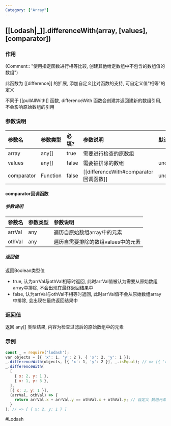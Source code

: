 ```yaml
---
Category: ["Array"]
---
```

## [[Lodash|_]].differenceWith(array, \[values\], \[comparator\])
### 作用
(Comment:: "使用指定函数进行相等比较, 创建其他给定数组中不包含的数组值的数组")

此函数为 [[difference]] 的扩展, 添加自定义比对函数的支持, 可自定义值"相等"的定义

不同于 [[pullAllWith]] 函数, differenceWith 函数会创建并返回建新的数组引用, 不会影响原始数组的引用

### 参数说明
| 参数名     | 参数类型 | 必填? | 参数说明             | 默认值    |
|:---------- |:-------- |:----- |:-------------------- |:--------- |
| array      | any[]    | true  | 需要进行检查的原数组 |           |
| values     | any[]    | false | 需要被排除的数组     | undefined |
| comparator | Function | false | [[differenceWith#comparator回调函数]]     | undefined | 

#### comparator回调函数
##### 参数说明
| 参数名 | 参数类型 | 参数说明                           |
| :------ | :-------- | :---------------------------------- |
| arrVal | any      | 遍历自原始数组array中的元素        |
| othVal | any      | 遍历自需要排除的数组values中的元素 | 
##### 返回值
返回Boolean类型值
- true, 认为arrVal与othVal相等时返回, 此时arrVal值被认为需要从原始数组array中排除, 不会出现在最终返回结果中
- false, 认为arrVal与othVal不相等时返回, 此时arrVal值不会从原始数组array中排除, 会出现在最终返回结果中

### 返回值
返回 any[] 类型结果, 内容为检查过滤后的原始数组中的元素

### 示例
```javascript
const _ = require('lodash');
var objects = [{ 'x': 1, 'y': 2 }, { 'x': 2, 'y': 1 }];
_.differenceWith(objects, [{ 'x': 1, 'y': 2 }], _.isEqual); // => [{ 'x': 2, 'y': 1 }]
_.differenceWith(
  [
    { x: 2, y: 1 },
    { x: 1, y: 3 },
  ],
  [{ x: 3, y: 1 }],
  (arrVal, othVal) => {
    return arrVal.x + arrVal.y == othVal.x + othVal.y; // 自定义 数组元素的x字段值+y字段值相等, 认为两个对象相同, 应该被过滤掉
  }
); // => [ { x: 2, y: 1 } ]
```

#Lodash  